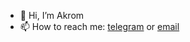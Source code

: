 - 👋 Hi, I’m Akrom
- 📫 How to reach me: [telegram](https://t.me/akirom123) or [email](mailto:akirom123@ya.ru)

<!---
akrom123/akrom123 is a ✨ special ✨ repository because its `README.md` (this file) appears on your GitHub profile.
You can click the Preview link to take a look at your changes.
--->

